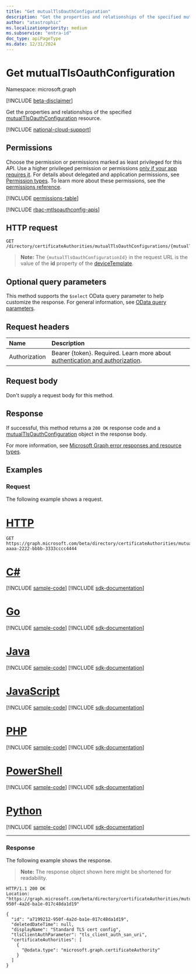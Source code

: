 ```yaml
---
title: "Get mutualTlsOauthConfiguration"
description: "Get the properties and relationships of the specified mutualTlsOauthConfiguration resource."
author: "atastrophic"
ms.localizationpriority: medium
ms.subservice: "entra-id"
doc_type: apiPageType
ms.date: 12/31/2024
---
```


# Get mutualTlsOauthConfiguration

Namespace: microsoft.graph

[!INCLUDE [beta-disclaimer](../../includes/beta-disclaimer.md)]

Get the properties and relationships of the specified [mutualTlsOauthConfiguration](../resources/mutualtlsoauthconfiguration.md) resource.

[!INCLUDE [national-cloud-support](../../includes/global-only.md)]

## Permissions

Choose the permission or permissions marked as least privileged for this API. Use a higher privileged permission or permissions [only if your app requires it](/graph/permissions-overview#best-practices-for-using-microsoft-graph-permissions). For details about delegated and application permissions, see [Permission types](/graph/permissions-overview#permission-types). To learn more about these permissions, see the [permissions reference](/graph/permissions-reference).

<!-- { "blockType": "permissions", "name": "mutualtlsoauthconfiguration_get" } -->
[!INCLUDE [permissions-table](../includes/permissions/mutualtlsoauthconfiguration-get-permissions.md)]

[!INCLUDE [rbac-mtlsoauthconfig-apis](../includes/rbac-for-apis/rbac-mtlsoauthconfig-apis.md)]

## HTTP request

<!-- { "blockType": "ignored" } -->
```http
GET /directory/certificateAuthorities/mutualTlsOauthConfigurations/{mutualTlsOauthConfigurationId}
```
>**Note:** The `{mutualTlsOauthConfigurationId}` in the request URL is the value of the **id** property of the [deviceTemplate](../resources/devicetemplate.md).

## Optional query parameters

This method supports the `$select` OData query parameter to help customize the response. For general information, see [OData query parameters](/graph/query-parameters).

## Request headers

|Name|Description|
|:---|:---|
|Authorization|Bearer {token}. Required. Learn more about [authentication and authorization](/graph/auth/auth-concepts).|

## Request body

Don't supply a request body for this method.

## Response

If successful, this method returns a `200 OK` response code and a [mutualTlsOauthConfiguration](../resources/mutualtlsoauthconfiguration.md) object in the response body.

For more information, see [Microsoft Graph error responses and resource types](/graph/errors).

## Examples

### Request

The following example shows a request.
# [HTTP](#tab/http)
<!-- {
  "blockType": "request",
  "name": "get_mutualtlsoauthconfiguration"
}
-->
```msgraph-interactive
GET https://graph.microsoft.com/beta/directory/certificateAuthorities/mutualTlsOauthConfigurations/00001111-aaaa-2222-bbbb-3333cccc4444
```

# [C#](#tab/csharp)
[!INCLUDE [sample-code](../includes/snippets/csharp/get-mutualtlsoauthconfiguration-csharp-snippets.md)]
[!INCLUDE [sdk-documentation](../includes/snippets/snippets-sdk-documentation-link.md)]

# [Go](#tab/go)
[!INCLUDE [sample-code](../includes/snippets/go/get-mutualtlsoauthconfiguration-go-snippets.md)]
[!INCLUDE [sdk-documentation](../includes/snippets/snippets-sdk-documentation-link.md)]

# [Java](#tab/java)
[!INCLUDE [sample-code](../includes/snippets/java/get-mutualtlsoauthconfiguration-java-snippets.md)]
[!INCLUDE [sdk-documentation](../includes/snippets/snippets-sdk-documentation-link.md)]

# [JavaScript](#tab/javascript)
[!INCLUDE [sample-code](../includes/snippets/javascript/get-mutualtlsoauthconfiguration-javascript-snippets.md)]
[!INCLUDE [sdk-documentation](../includes/snippets/snippets-sdk-documentation-link.md)]

# [PHP](#tab/php)
[!INCLUDE [sample-code](../includes/snippets/php/get-mutualtlsoauthconfiguration-php-snippets.md)]
[!INCLUDE [sdk-documentation](../includes/snippets/snippets-sdk-documentation-link.md)]

# [PowerShell](#tab/powershell)
[!INCLUDE [sample-code](../includes/snippets/powershell/get-mutualtlsoauthconfiguration-powershell-snippets.md)]
[!INCLUDE [sdk-documentation](../includes/snippets/snippets-sdk-documentation-link.md)]

# [Python](#tab/python)
[!INCLUDE [sample-code](../includes/snippets/python/get-mutualtlsoauthconfiguration-python-snippets.md)]
[!INCLUDE [sdk-documentation](../includes/snippets/snippets-sdk-documentation-link.md)]

---

### Response

The following example shows the response.
>**Note:** The response object shown here might be shortened for readability.
<!-- {
  "blockType": "response",
  "truncated": true,
  "@odata.type": "microsoft.graph.mutualTlsOauthConfiguration"
}
-->

```http
HTTP/1.1 200 OK
Location: "https://graph.microsoft.com/beta/directory/certificateAuthorities/mutualTlsOauthConfigurations/a7199212-950f-4a2d-ba1e-017c48da1d19"

{
  "id": "a7199212-950f-4a2d-ba1e-017c48da1d19",
  "deletedDateTime": null,
  "displayName": "Standard TLS cert config",
  "tlsClientAuthParameter": "tls_client_auth_san_uri",
  "certificateAuthorities": [
    {
      "@odata.type": "microsoft.graph.certificateAuthority"
    }
  ]
}
```
